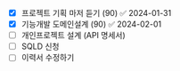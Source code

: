 - [x] 프로젝트 기획 마저 듣기 (90) ✅ 2024-01-31
- [x] 기능개발 도메인설계 (90) ✅ 2024-02-01
- [ ] 개인프로젝트 설계 (API 명세서)
- [ ] SQLD 신청
- [ ] 이력서 수정하기